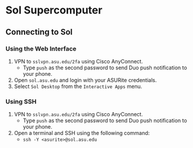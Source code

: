 # Sol Supercomputer

## Connecting to Sol

### Using the Web Interface

1. VPN to `sslvpn.asu.edu/2fa` using Cisco AnyConnect.
    - Type `push` as the second password to send Duo push notification to your phone.
2. Open `sol.asu.edu` and login with your ASURite credentials.
3. Select `Sol Desktop` from the `Interactive Apps` menu.

### Using SSH

1. VPN to `sslvpn.asu.edu/2fa` using Cisco AnyConnect.
    - Type `push` as the second password to send Duo push notification to your phone.
2. Open a terminal and SSH using the following command:
    - `ssh -Y <asurite>@sol.asu.edu`

